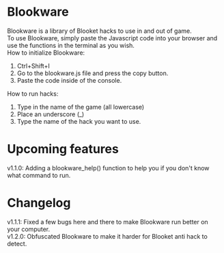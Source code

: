 # Blookware
Blookware is a library of Blooket hacks to use in and out of game.<br>
To use Blookware, simply paste the Javascript code into your browser and use the functions in the terminal as you wish.<br>
How to initialize Blookware:<br>
1. Ctrl+Shift+I<br>
2. Go to the blookware.js file and press the copy button.<br>
3. Paste the code inside of the console.<br>

How to run hacks:<br>
1. Type in the name of the game (all lowercase)<br>
2. Place an underscore (_)<br>
3. Type the name of the hack you want to use. <br>

# Upcoming features<br>
v1.1.0: Adding a blookware_help() function to help you if you don't know what command to run.<br>

# Changelog

v1.1.1: Fixed a few bugs here and there to make Blookware run better on your computer.<br>
v1.2.0: Obfuscated Blookware to make it harder for Blooket anti hack to detect.<br>
